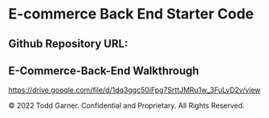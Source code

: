 # E-commerce Back End Starter Code














## Github Repository URL:



## E-Commerce-Back-End Walkthrough

https://drive.google.com/file/d/1dq3ggc50iFpg7SrttJMRu1w_3FuLvD2v/view

© 2022 Todd Garner. Confidential and Proprietary. All Rights Reserved.